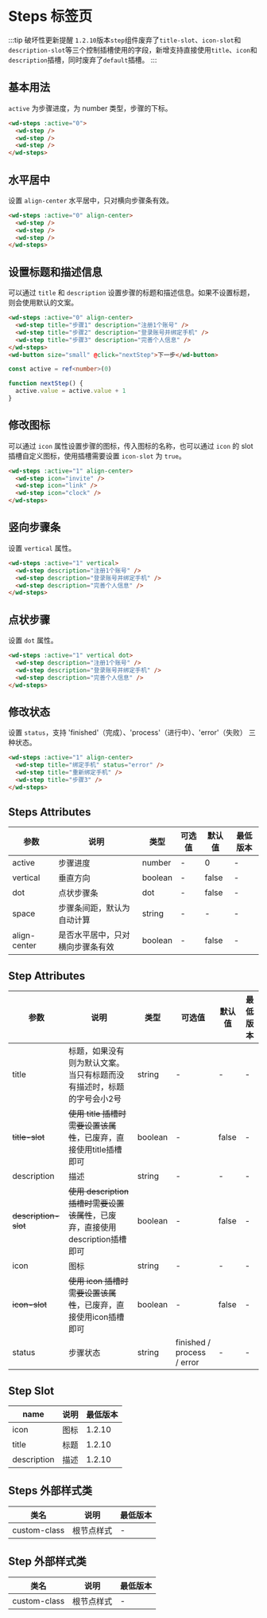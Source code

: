 <frame/>

#  Steps 标签页

:::tip 破坏性更新提醒
`1.2.10`版本`step`组件废弃了`title-slot`、`icon-slot`和`description-slot`等三个控制插槽使用的字段，新增支持直接使用`title`、`icon`和`description`插槽，同时废弃了`default`插槽。
:::


## 基本用法

`active` 为步骤进度，为 number 类型，步骤的下标。

```html
<wd-steps :active="0">
  <wd-step />
  <wd-step />
  <wd-step />
</wd-steps>
```

## 水平居中

设置 `align-center` 水平居中，只对横向步骤条有效。

```html
<wd-steps :active="0" align-center>
  <wd-step />
  <wd-step />
  <wd-step />
</wd-steps>
```

## 设置标题和描述信息

可以通过 `title` 和 `description` 设置步骤的标题和描述信息。如果不设置标题，则会使用默认的文案。

```html
<wd-steps :active="0" align-center>
  <wd-step title="步骤1" description="注册1个账号" />
  <wd-step title="步骤2" description="登录账号并绑定手机" />
  <wd-step title="步骤3" description="完善个人信息" />
</wd-steps>
<wd-button size="small" @click="nextStep">下一步</wd-button>
```
```ts
const active = ref<number>(0)

function nextStep() {
  active.value = active.value + 1
}

```

## 修改图标

可以通过 `icon` 属性设置步骤的图标，传入图标的名称，也可以通过 `icon` 的 slot 插槽自定义图标，使用插槽需要设置 `icon-slot` 为 `true`。

```html
<wd-steps :active="1" align-center>
  <wd-step icon="invite" />
  <wd-step icon="link" />
  <wd-step icon="clock" />
</wd-steps>
```

## 竖向步骤条

设置 `vertical` 属性。

```html
<wd-steps :active="1" vertical>
  <wd-step description="注册1个账号" />
  <wd-step description="登录账号并绑定手机" />
  <wd-step description="完善个人信息" />
</wd-steps>
```

## 点状步骤

设置 `dot` 属性。

```html
<wd-steps :active="1" vertical dot>
  <wd-step description="注册1个账号" />
  <wd-step description="登录账号并绑定手机" />
  <wd-step description="完善个人信息" />
</wd-steps>
```

## 修改状态

设置 `status`，支持 'finished'（完成）、'process'（进行中）、'error'（失败） 三种状态。

```html
<wd-steps :active="1" align-center>
  <wd-step title="绑定手机" status="error" />
  <wd-step title="重新绑定手机" />
  <wd-step title="步骤3" />
</wd-steps>
```

## Steps Attributes

| 参数 | 说明 | 类型 | 可选值 | 默认值 | 最低版本 |
|-----|------|-----|-------|-------|--------|
| active | 步骤进度 | number | - | 0 | - |
| vertical | 垂直方向 | boolean | - | false | - |
| dot | 点状步骤条 | dot | - | false | - |
| space | 步骤条间距，默认为自动计算 | string | - | - | - |
| align-center | 是否水平居中，只对横向步骤条有效 | boolean | - | false | - |

## Step Attributes

| 参数 | 说明 | 类型 | 可选值 | 默认值 | 最低版本 |
|-----|------|-----|-------|-------|--------|
| title | 标题，如果没有则为默认文案。当只有标题而没有描述时，标题的字号会小2号 | string | - | - | - |
| <s>title-slot</s> |<s> 使用 title 插槽时需要设置该属性</s>，已废弃，直接使用title插槽即可 | boolean | - | false | - |
| description | 描述 | string | - | - | - |
| <s>description-slot</s> | <s>使用 description 插槽时需要设置该属性</s>，已废弃，直接使用description插槽即可 | boolean | - | false | - |
| icon | 图标 | string | - | - | - |
| <s>icon-slot</s> | <s>使用 icon 插槽时需要设置该属性</s>，已废弃，直接使用icon插槽即可 | boolean | - | false | - |
| status | 步骤状态 | string | finished / process / error | - | - |

## Step Slot

| name | 说明 | 最低版本 |
|------|-----|---------|
| icon | 图标 | 1.2.10 |
| title | 标题 | 1.2.10 |
| description | 描述 | 1.2.10 |

## Steps 外部样式类

| 类名 | 说明 | 最低版本 |
|-----|-----|---------|
| custom-class | 根节点样式 | - |

## Step 外部样式类

| 类名 | 说明 | 最低版本 |
|-----|------|--------|
| custom-class | 根节点样式 | - |
